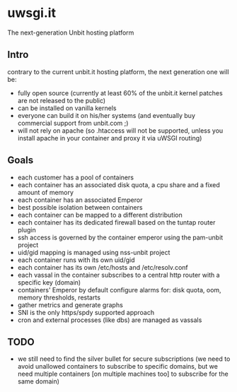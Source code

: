 uwsgi.it
========

The next-generation Unbit hosting platform

Intro
-----

contrary to the current unbit.it hosting platform, the next generation one will be:

- fully open source (currently at least 60% of the unbit.it kernel patches are not released to the public)
- can be installed on vanilla kernels
- everyone can build it on his/her systems (and eventually buy commercial support from unbit.com ;)
- will not rely on apache (so .htaccess will not be supported, unless you install apache in your container and proxy it via uWSGI routing)

Goals
----------

- each customer has a pool of containers
- each container has an associated disk quota, a cpu share and a fixed amount of memory
- each container has an associated Emperor
- best possible isolation between containers
- each container can be mapped to a different distribution
- each container has its dedicated firewall based on the tuntap router plugin
- ssh access is governed by the container emperor using the pam-unbit project
- uid/gid mapping is managed using nss-unbit project
- each container runs with its own uid/gid
- each container has its own /etc/hosts and /etc/resolv.conf
- each vassal in the container subscribes to a central http router with a specific key (domain)
- containers' Emperor by default configure alarms for: disk quota, oom, memory thresholds, restarts
- gather metrics and generate graphs
- SNI is the only https/spdy supported approach
- cron and external processes (like dbs) are managed as vassals


TODO
----

- we still need to find the silver bullet for secure subscriptions (we need to avoid unallowed containers to subscribe to specific domains, but we need multiple containers [on multiple machines too] to subscribe for the same domain)
